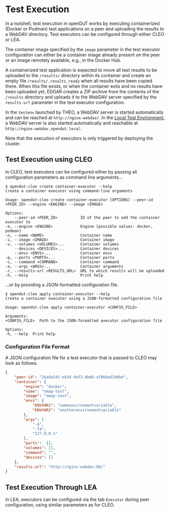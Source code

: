# Test Execution

In a nutshell, test execution in openDuT works by executing containerized (Docker or Podman) test applications on a peer and uploading the results to a WebDAV directory. Test executors can be configured through either CLEO or LEA.

The container image specified by the `image` parameter in the test executor configuration can either be a container image already present on the peer or an image remotely available, e.g., in the Docker Hub.

A containerized test application is expected to move all test results to be uploaded to the `/results/` directory within its container and create an empty file `/results/.results_ready` when all results have been copied there. When this file exists, or when the container exits and no results have been uploaded yet, EDGAR creates a ZIP archive from the contents of the `/results` directory and uploads it to the WebDAV server specified by the `results-url` parameter in the test executor configuration.

In the `testenv` launched by THEO, a WebDAV server is started automatically and can be reached at `http://nginx-webdav/`. In the [Local Test Environment](https://github.com/eclipse-opendut/opendut/tree/development/.ci/deploy/localenv), a WebDAV server is also started automatically and reachable at `http://nginx-webdav.opendut.local`.

Note that the execution of executors is only triggered by deploying the cluster.

## Test Execution using CLEO
In CLEO, test executors can be configured either by passing all configuration parameters as command line arguments...

    $ opendut-cleo create container-executor --help 
    Create a container executor using command-line arguments

    Usage: opendut-cleo create container-executor [OPTIONS] --peer-id <PEER_ID> --engine <ENGINE> --image <IMAGE>

    Options:
        --peer-id <PEER_ID>          ID of the peer to add the container executor to
    -e, --engine <ENGINE>            Engine [possible values: docker, podman]
    -n, --name <NAME>                Container name
    -i, --image <IMAGE>              Container image
    -v, --volumes <VOLUMES>...       Container volumes
        --devices <DEVICES>...       Container devices
        --envs <ENVS>...             Container envs
    -p, --ports <PORTS>...           Container ports
    -c, --command <COMMAND>          Container command
    -a, --args <ARGS>...             Container arguments
    -r, --results-url <RESULTS_URL>  URL to which results will be uploaded
    -h, --help                       Print help

...or by providing a JSON-formatted configuration file.

    $ opendut-cleo apply container-executor --help 
    Create a container executor using a JSON-formatted configuration file

    Usage: opendut-cleo apply container-executor <CONFIG_FILE>

    Arguments:
    <CONFIG_FILE>  Path to the JSON-formatted executor configuration file

    Options:
    -h, --help  Print help

### Configuration File Format
A JSON configuration file for a test executor that is passed to CLEO may look as follows.

```json
{
    "peer-id": "26ada545-e834-4af3-8b66-af860ad19dbe",
    "container": {
        "engine": "docker",
        "name": "nmap-test",
        "image": "nmap-test",
        "envs": {
            "ENVVAR1": "someenvironmentvariable",
            "ENVVAR2": "anotherenvironmentvariable"
        },
        "args": [
            "-A",
            "-T4",
            "127.0.0.1"
        ],
        "ports":  [],
        "volumes": [],
        "command": "",
        "devices": []
    },
    "results-url": "http://nginx-webdav:80/"
}
``` 

## Test Execution Through LEA
In LEA, executors can be configured via the tab `Executor` during peer configuration, using similar parameters as for CLEO.
